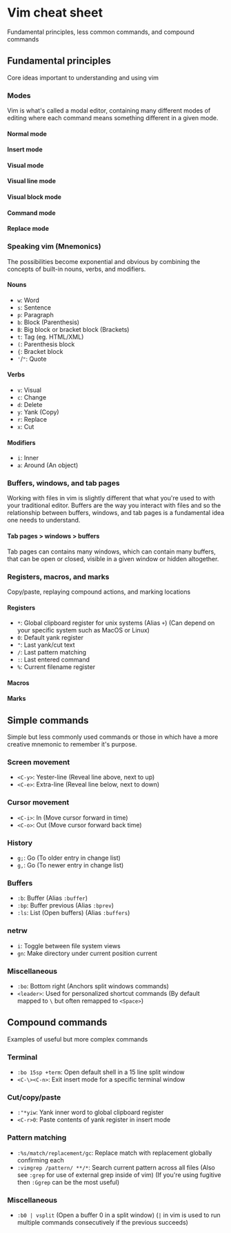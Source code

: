 # Vim cheat sheet

Fundamental principles, less common commands, and compound commands


## Fundamental principles
Core ideas important to understanding and using vim

### Modes
Vim is what's called a modal editor, containing many different modes
of editing where each command means something different in a given mode.

#### Normal mode
#### Insert mode
#### Visual mode
#### Visual line mode
#### Visual block mode
#### Command mode
#### Replace mode

### Speaking vim (Mnemonics)
The possibilities become exponential and obvious by combining
the concepts of built-in nouns, verbs, and modifiers.

#### Nouns
* `w`: Word
* `s`: Sentence
* `p`: Paragraph
* `b`: Block (Parenthesis)
* `B`: Big block or bracket block (Brackets)
* `t`: Tag (eg. HTML/XML)
* `(`: Parenthesis block
* `{`: Bracket block
* `'`/`"`: Quote

#### Verbs
* `v`: Visual
* `c`: Change
* `d`: Delete
* `y`: Yank (Copy)
* `r`: Replace
* `x`: Cut

#### Modifiers
* `i`: Inner
* `a`: Around (An object)

### Buffers, windows, and tab pages
Working with files in vim is slightly different that what you're used
to with your traditional editor. Buffers are the way you interact with
files and so the relationship between buffers, windows, and tab pages
is a fundamental idea one needs to understand.

#### Tab pages > windows > buffers
Tab pages can contains many windows, which can contain many buffers,
that can be open or closed, visible in a given window or hidden altogether.

### Registers, macros, and marks
Copy/paste, replaying compound actions, and marking locations

#### Registers
* `*`: Global clipboard register for unix systems (Alias `+`)
(Can depend on your specific system such as MacOS or Linux)
* `0`: Default yank register
* `"`: Last yank/cut text
* `/`: Last pattern matching
* `:`: Last entered command
* `%`: Current filename register

#### Macros
#### Marks

## Simple commands
Simple but less commonly used commands or those in which have a
more creative mnemonic to remember it's purpose.

### Screen movement
* `<C-y>`: Yester-line (Reveal line above, next to up)
* `<C-e>`: Extra-line (Reveal line below, next to down)

### Cursor movement
* `<C-i>`: In (Move cursor forward in time)
* `<C-o>`: Out (Move cursor forward back time)

### History
* `g;`: Go (To older entry in change list)
* `g,`: Go (To newer entry in change list)

### Buffers
* `:b`: Buffer (Alias `:buffer`)
* `:bp`: Buffer previous (Alias `:bprev`)
* `:ls`: List (Open buffers) (Alias `:buffers`)

### netrw
* `i`: Toggle between file system views
* `gn`: Make directory under current position current

### Miscellaneous
* `:bo`: Bottom right (Anchors split windows commands)
* `<leader>`: Used for personalized shortcut commands
(By default mapped to `\` but often remapped to `<Space>`)


## Compound commands
Examples of useful but more complex commands

### Terminal
* `:bo 15sp +term`: Open default shell in a 15 line split window
* `<C-\><C-n>`: Exit insert mode for a specific terminal window

### Cut/copy/paste
* `:"*yiw`: Yank inner word to global clipboard register
* `<C-r>0`: Paste contents of yank register in insert mode

### Pattern matching
* `:%s/match/replacement/gc`: Replace match with replacement globally confirming each
* `:vimgrep /pattern/ **/*`: Search current pattern across all files
(Also see `:grep` for use of external grep inside of vim)
(If you're using fugitive then `:Ggrep` can be the most useful)

### Miscellaneous
* `:b0 | vsplit` (Open a buffer 0 in a split window)
(`|` in vim is used to run multiple commands consecutively if the previous succeeds)
